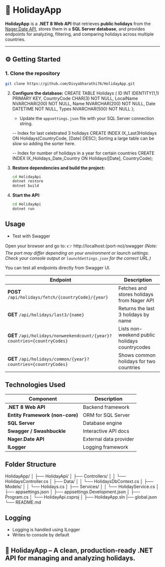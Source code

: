 # 🎉 HolidayApp

**HolidayApp** is a **.NET 8 Web API** that retrieves **public holidays** from the [Nager.Date API](https://date.nager.at/Api), 
stores them in a **SQL Server database**, and provides endpoints for analyzing, filtering, and comparing holidays across multiple countries.

---

## ⚙️ Getting Started

### 1️. Clone the repository

```bash
git clone https://github.com/Divyabharathi76/HolidayApp.git
   ```

2. **Configure the database:**
CREATE TABLE Holidays (
    ID INT IDENTITY(1,1) PRIMARY KEY,
    CountryCode CHAR(3) NOT NULL,
    LocalName NVARCHAR(200) NOT NULL,
    Name NVARCHAR(200) NOT NULL,
    Date DATETIME NOT NULL,
    Types NVARCHAR(500) NOT NULL
);

   - Update the `appsettings.json` file with your SQL Server connection string.

   -- Index for last celebrated 3 holidays
    CREATE INDEX IX_Last3Holidays
    ON Holidays(CountryCode, [Date] DESC);
    Sorting a large table can be slow so adding the sorter here.

   -- Index for number of holidays in a year for certain countries
    CREATE INDEX IX_Holidays_Date_Country
    ON Holidays([Date], CountryCode);

3. **Restore dependencies and build the project:**
   ```bash
   cd HolidayApi
   dotnet restore
   dotnet build
   ```

4. **Start the API:**
   ```bash
   cd HolidayApi
   dotnet run
   ```

## Usage
- Test with Swagger

Open your browser and go to:
👉 http://localhost:{port-no}/swagger
*(Note: The port may differ depending on your environment or launch settings. Check your console output or `launchSettings.json` for the correct URL.)*

You can test all endpoints directly from Swagger UI.

| Endpoint                                                                | Description                                   |
| ------------------------------------------------------------------------| --------------------------------------------- |
| **POST** `/api/holidays/fetch/{countryCode}/{year}`                     | Fetches and stores holidays from Nager API    |
| **GET** `/api/holidays/last3/{name}`                                    | Returns the last 3 holidays by name           |
| **GET** `/api/holidays/nonweekendcount/{year}?countries={countryCodes}` | Lists non-weekend public holidays countrycodes|
| **GET** `/api/holidays/common/{year}?countries={countryCodes}`          | Shows common holidays for two countries       |

## Technologies Used

| Component                       | Description            |
| ------------------------------- | ---------------------- |
| **.NET 8 Web API**              | Backend framework      |
| **Entity Framework (non-core)** | ORM for SQL Server     |
| **SQL Server**                  | Database engine        |
| **Swagger / Swashbuckle**       | Interactive API docs   |
| **Nager.Date API**              | External data provider |
| **ILogger**                     | Logging framework      |


## Folder Structure 

HolidayApp/
│
├── HolidayApi/
│   ├── Controllers/
│   │   └── HolidaysController.cs
│   ├── Data/
│   │   └── HolidaysDbContext.cs
│   ├── Models/
│   │   └── Holidays.cs
│   ├── Services/
│   │   └── HolidayService.cs
│   ├── appsettings.json
│   ├── appsettings.Development.json
│   ├── Program.cs
│   └── HolidayApi.csproj
│
├── HolidayApp.sln
|── global.json
└── README.md

## Logging
- Logging is handled using ILogger<HolidaysController>
- Writes to console by default

## 🎄 HolidayApp – A clean, production-ready .NET API for managing and analyzing holidays.
